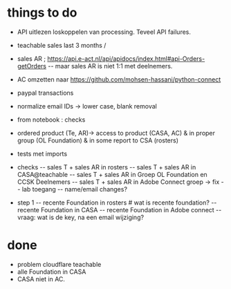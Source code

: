 # things to do

- API uitlezen loskoppelen van processing. Teveel API failures. 
- teachable sales last 3 months / 
- sales AR ; https://api.e-act.nl/api/apidocs/index.html#api-Orders-getOrders
-- maar sales AR is niet 1:1 met deelnemers. 
- AC omzetten naar https://github.com/mohsen-hassani/python-connect
- paypal transactions

- normalize email IDs -> lower case, blank removal

- from notebook : checks
- ordered product (Te, AR)-> access to product (CASA, AC) & in proper group (OL Foundation) & in some report to CSA (rosters)
- tests met imports

- checks
-- sales T + sales AR in rosters
-- sales T + sales AR in CASA@teachable
-- sales T + sales AR in Groep OL Foundation en CCSK Deelnemers
-- sales T + sales AR in Adobe Connect groep -> fix
-- lab toegang
-- name/email changes?

- step 1
-- recente Foundation in rosters # wat is recente foundation? 
-- recente Foundation in CASA
-- recente Foundation in Adobe connect
-- vraag: wat is de key, na een email wijziging?

# done
- problem cloudflare teachable
- alle Foundation in CASA
- CASA niet in AC.
